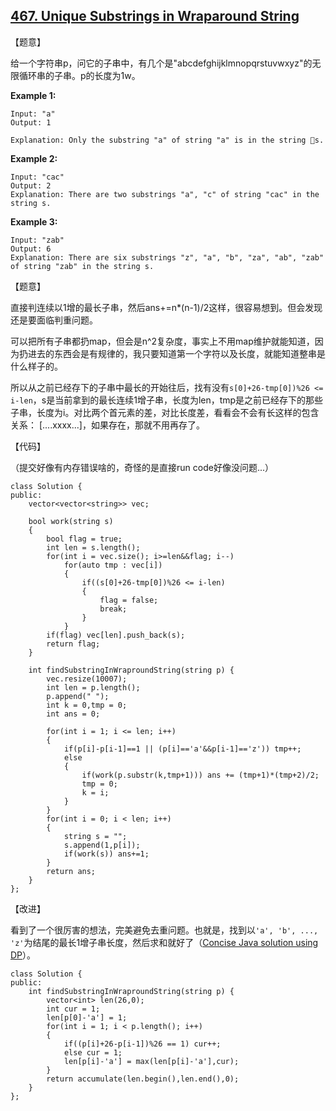 ## [467. Unique Substrings in Wraparound String](https://leetcode.com/problems/unique-substrings-in-wraparound-string/description/)

【题意】

给一个字符串p，问它的子串中，有几个是"abcdefghijklmnopqrstuvwxyz"的无限循环串的子串。p的长度为1w。

**Example 1:**

```
Input: "a"
Output: 1

Explanation: Only the substring "a" of string "a" is in the string s.
```

**Example 2:**

```
Input: "cac"
Output: 2
Explanation: There are two substrings "a", "c" of string "cac" in the string s.
```

**Example 3:**

```
Input: "zab"
Output: 6
Explanation: There are six substrings "z", "a", "b", "za", "ab", "zab" of string "zab" in the string s.
```



【题意】

直接判连续以1增的最长子串，然后ans+=n*(n-1)/2这样，很容易想到。但会发现还是要面临判重问题。

可以把所有子串都扔map，但会是n^2复杂度，事实上不用map维护就能知道，因为扔进去的东西会是有规律的，我只要知道第一个字符以及长度，就能知道整串是什么样子的。

所以从之前已经存下的子串中最长的开始往后，找有没有`s[0]+26-tmp[0])%26 <= i-len`，s是当前拿到的最长连续1增子串，长度为len，tmp是之前已经存下的那些子串，长度为i。对比两个首元素的差，对比长度差，看看会不会有长这样的包含关系： [....xxxx...]，如果存在，那就不用再存了。



【代码】

（提交好像有内存错误啥的，奇怪的是直接run code好像没问题...）

```
class Solution {
public:
    vector<vector<string>> vec;
    
    bool work(string s)
    {
        bool flag = true;
        int len = s.length();
        for(int i = vec.size(); i>=len&&flag; i--)
            for(auto tmp : vec[i])
            {
                if((s[0]+26-tmp[0])%26 <= i-len)
                {
                    flag = false;
                    break;
                }
            }
        if(flag) vec[len].push_back(s);
        return flag;
    }
    
    int findSubstringInWraproundString(string p) {
        vec.resize(10007);
        int len = p.length();
        p.append(" ");
        int k = 0,tmp = 0;
        int ans = 0;
        
        for(int i = 1; i <= len; i++)
        {
            if(p[i]-p[i-1]==1 || (p[i]=='a'&&p[i-1]=='z')) tmp++;
            else
            {
                if(work(p.substr(k,tmp+1))) ans += (tmp+1)*(tmp+2)/2;
                tmp = 0;
                k = i;
            }
        }
        for(int i = 0; i < len; i++) 
        {
            string s = "";
            s.append(1,p[i]);
            if(work(s)) ans+=1;
        }
        return ans;
    }
};
```



【改进】

看到了一个很厉害的想法，完美避免去重问题。也就是，找到以`'a', 'b', ..., 'z'`为结尾的最长1增子串长度，然后求和就好了（[Concise Java solution using DP](https://leetcode.com/problems/unique-substrings-in-wraparound-string/discuss/95439/Concise-Java-solution-using-DP)）。

```
class Solution {
public:   
    int findSubstringInWraproundString(string p) {
        vector<int> len(26,0);
        int cur = 1;
        len[p[0]-'a'] = 1;
        for(int i = 1; i < p.length(); i++)
        {
            if((p[i]+26-p[i-1])%26 == 1) cur++;
            else cur = 1;
            len[p[i]-'a'] = max(len[p[i]-'a'],cur);
        }
        return accumulate(len.begin(),len.end(),0);
    }
};
```

